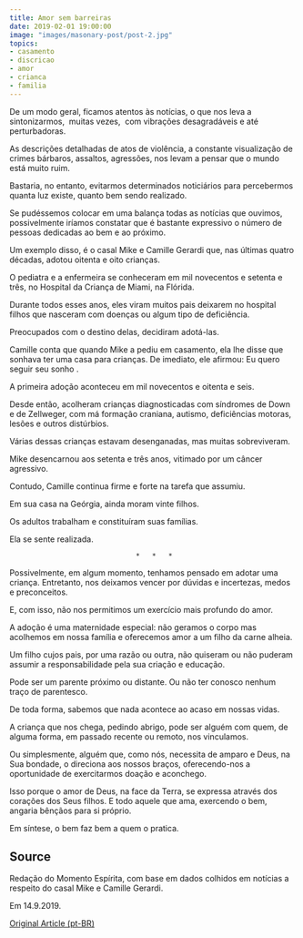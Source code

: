 ```yaml
---
title: Amor sem barreiras
date: 2019-02-01 19:00:00
image: "images/masonary-post/post-2.jpg"
topics: 
- casamento
- discricao
- amor
- crianca
- familia
---
```


De um modo geral, ficamos atentos às notícias, o que nos leva a sintonizarmos,
 muitas vezes,  com vibrações desagradáveis e até perturbadoras.

As descrições detalhadas de atos de violência, a constante visualização de
crimes bárbaros, assaltos, agressões, nos levam a pensar que o mundo está muito
ruim.

Bastaria, no entanto, evitarmos determinados noticiários para percebermos
quanta luz existe, quanto bem sendo realizado.

Se pudéssemos colocar em uma balança todas as notícias que ouvimos,
possivelmente iríamos constatar que é bastante expressivo o número de pessoas
dedicadas ao bem e ao próximo.

Um exemplo disso, é o casal Mike e Camille Gerardi que, nas últimas quatro
décadas, adotou oitenta e oito crianças.

O pediatra e a enfermeira se conheceram em mil novecentos e setenta e três, no
Hospital da Criança de Miami, na Flórida.

Durante todos esses anos, eles viram muitos pais deixarem no hospital filhos
que nasceram com doenças ou algum tipo de deficiência.

Preocupados com o destino delas, decidiram adotá-las.

Camille conta que quando Mike a pediu em casamento, ela lhe disse que sonhava
ter uma casa para crianças. De imediato, ele afirmou: Eu quero seguir seu sonho
.

A primeira adoção aconteceu em mil novecentos e oitenta e seis.

Desde então, acolheram crianças diagnosticadas com síndromes de Down e de
Zellweger, com má formação craniana, autismo, deficiências motoras, lesões e
outros distúrbios.

Várias dessas crianças estavam desenganadas, mas muitas sobreviveram.

Mike desencarnou aos setenta e três anos, vitimado por um câncer agressivo.

Contudo, Camille continua firme e forte na tarefa que assumiu.

Em sua casa na Geórgia, ainda moram vinte filhos.

Os adultos trabalham e constituíram suas famílias.

Ela se sente realizada.

                                   *   *   *

Possivelmente, em algum momento, tenhamos pensado em adotar uma criança.
Entretanto, nos deixamos vencer por dúvidas e incertezas, medos e preconceitos.

E, com isso, não nos permitimos um exercício mais profundo do amor.

A adoção é uma maternidade especial: não geramos o corpo mas acolhemos em nossa
família e oferecemos amor a um filho da carne alheia.

Um filho cujos pais, por uma razão ou outra, não quiseram ou não puderam
assumir a responsabilidade pela sua criação e educação.

Pode ser um parente próximo ou distante. Ou não ter conosco nenhum traço de
parentesco.

De toda forma, sabemos que nada acontece ao acaso em nossas vidas.

A criança que nos chega, pedindo abrigo, pode ser alguém com quem, de alguma
forma, em passado recente ou remoto, nos vinculamos.

Ou simplesmente, alguém que, como nós, necessita de amparo e Deus, na Sua
bondade, o direciona aos nossos braços, oferecendo-nos a oportunidade de
exercitarmos doação e aconchego.

Isso porque o amor de Deus, na face da Terra, se expressa através dos corações
dos Seus filhos. E todo aquele que ama, exercendo o bem, angaria bênçãos para
si próprio.

Em síntese, o bem faz bem a quem o pratica.

## Source
Redação do Momento Espírita, com base em dados colhidos
em notícias a respeito do casal Mike e Camille Gerardi.

Em 14.9.2019.

[Original Article (pt-BR)](http://momento.com.br/pt/ler_texto.php?id=5849)
